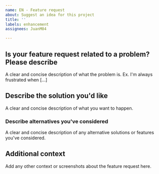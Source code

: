 ```yaml
---
name: EN - Feature request
about: Suggest an idea for this project
title: ''
labels: enhancement
assignees: JuanM04

---
```


## Is your feature request related to a problem? Please describe
A clear and concise description of what the problem is. Ex. I'm always frustrated when [...]

## Describe the solution you'd like
A clear and concise description of what you want to happen.

### Describe alternatives you've considered
A clear and concise description of any alternative solutions or features you've considered.

## Additional context
Add any other context or screenshots about the feature request here.
